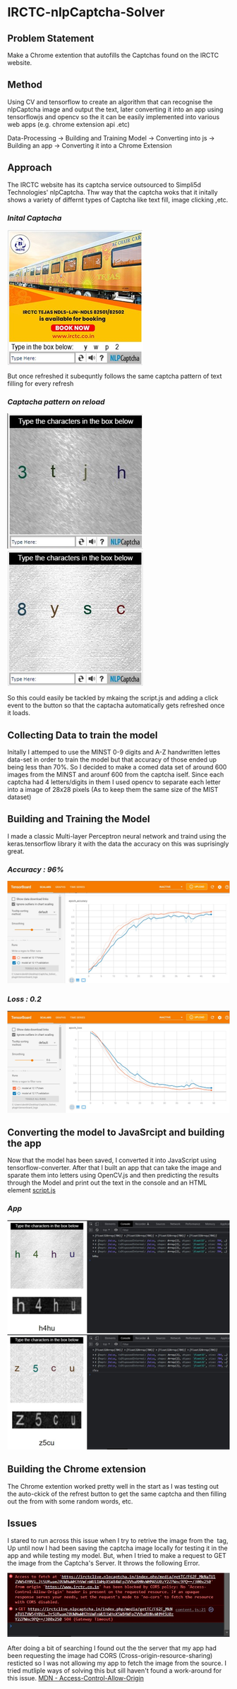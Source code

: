 # IRCTC-nlpCaptcha-Solver

## Problem Statement
Make a Chrome extention that autofills the Captchas found on the IRCTC website.

## Method
Using CV and tensorflow to create an algorithm that can recognise the nlpCaptcha image and output the text, 
later converting it into an app using tensorflowjs and opencv so the it can be easily implemented into various web apps (e.g. chrome extension api .etc)

Data-Processing -> Building and Training Model -> Converting into js -> Building an app -> Converting it into a Chrome Extension

## Approach
The IRCTC website has its captcha service outsourced to Simpli5d Technologies' nlpCaptcha.
Thw way that the captcha woks that it initally shows a variety of differnt types of Captcha like text fill, image clicking ,etc.

### *Inital Captacha*
![inital_captcha](readme-assets/cap1.jpg)

But once refreshed it subequntly follows the same captcha pattern of text filling for every refresh

### *Captacha pattern on reload*
![cap2](readme-assets/cap5.jpg) 
![cap2](readme-assets/cap4.jpg) 

So this could easily be tackled by mkaing the script.js and adding a click event to the button so that the captacha automatically gets refreshed once it loads. 

## Collecting Data to train the model
Initally I attemped to use the MINST 0-9 digits and A-Z handwritten lettes data-set in order to train the model but that accuracy of those ended up being less than 70%.
So I decided to make a comed data set of around 600 images from the MINST and arounf 600 from the captcha iself.
Since each captcha had 4 letters/digits in them I used opencv to separate each letter into a image of 28x28 pixels (As to keep them the same size of the MIST dataset)

## Building and Training the Model
I made a classic Multi-layer Perceptron neural network and traind using the keras.tensorflow library it with the data the accuracy on this was suprisingly great.

### *Accuracy : 96%*
![tensorboard1](readme-assets/accuracy.jpg)

### *Loss : 0.2*
![tensorboard1](readme-assets/loss.jpg) 

## Converting the model to JavaSrcipt and building the app

Now that the model has been saved, I converted it into JavaScript using tensorflow-converter. After that I built an app that can take the image and sparate them into letters using OpenCV.js and then predicting the results through the Model and print out the text in the console and an HTML element [script.js](app/script.js)

### *App*
![prediction1](readme-assets/app1.jpg) 
![prediction1](readme-assets/app2.jpg) 

## Building the Chrome extension

The Chrome extention worked pretty well in the start as I was testing out the auto-ckick of the refrest button to get the same captcha and then filling out the from with some random words, etc.

## Issues

I stared to run across this issue when I try to retrive the image from the <img> tag, Up until now I had been saving the captcha image locally for testing it in the app and while testing my model. But, when I tried to make a request to GET the image from the Captcha's Server. It throws the following Error.

![prediction1](readme-assets/err.jpg)

After doing a bit of searching I found out the the server that my app had been requesting the image had CORS (Cross-origin-resource-sharing) resticted so I was not allowing my app to fetch the image from the source. I tried mutliple ways of solving this but sill haven't found a work-around for this issue. [MDN - Access-Control-Allow-Origin](https://developer.mozilla.org/en-US/docs/Web/HTTP/Headers/Access-Control-Allow-Origin)

